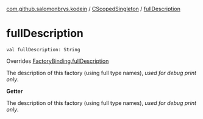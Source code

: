 [com.github.salomonbrys.kodein](../index.md) / [CScopedSingleton](index.md) / [fullDescription](.)

# fullDescription

`val fullDescription: String`

Overrides [FactoryBinding.fullDescription](../-factory-binding/full-description.md)

The description of this factory (using full type names), *used for debug print only*.

**Getter**

The description of this factory (using full type names), *used for debug print only*.

